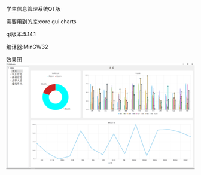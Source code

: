 学生信息管理系统QT版


需要用到的库:core gui charts


qt版本:5.14.1


编译器:MinGW32

效果图
![tttt](https://github.com/SorryMyLife/StudentMangeForQT5/blob/master/images/qt1.png)
